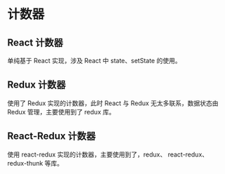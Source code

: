 # 计数器

## React 计数器

单纯基于 React 实现，涉及 React 中 state、setState 的使用。

## Redux 计数器

使用了 Redux 实现的计数器，此时 React 与 Redux 无太多联系，数据状态由 Redux 管理，主要使用到了 redux 库。

## React-Redux 计数器

使用 react-redux 实现的计数器，主要使用到了，redux、 react-redux、 redux-thunk 等库。